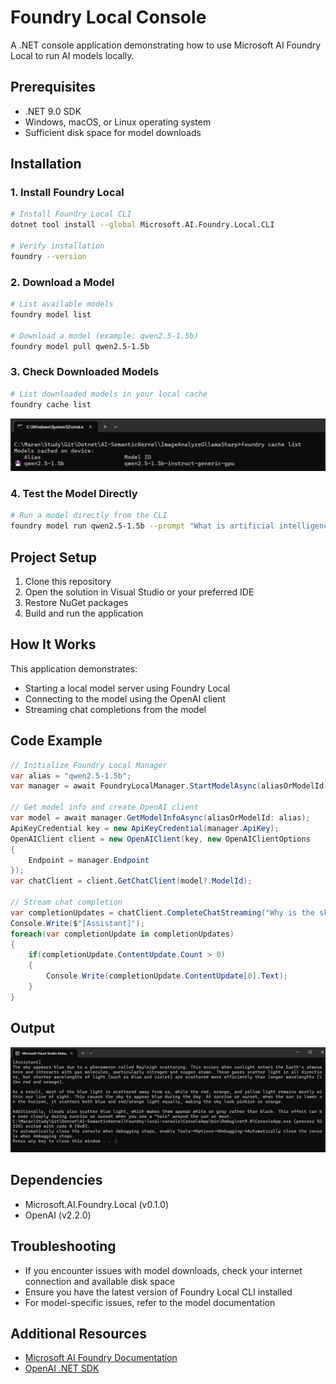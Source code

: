 # Foundry Local Console

A .NET console application demonstrating how to use Microsoft AI Foundry Local to run AI models locally.

## Prerequisites

- .NET 9.0 SDK
- Windows, macOS, or Linux operating system
- Sufficient disk space for model downloads

## Installation

### 1. Install Foundry Local

```bash
# Install Foundry Local CLI
dotnet tool install --global Microsoft.AI.Foundry.Local.CLI

# Verify installation
foundry --version
```

### 2. Download a Model

```bash
# List available models
foundry model list

# Download a model (example: qwen2.5-1.5b)
foundry model pull qwen2.5-1.5b
```

### 3. Check Downloaded Models

```bash
# List downloaded models in your local cache
foundry cache list
```

![alt text](image-1.png)

### 4. Test the Model Directly

```bash
# Run a model directly from the CLI
foundry model run qwen2.5-1.5b --prompt "What is artificial intelligence?"
```

## Project Setup

1. Clone this repository
2. Open the solution in Visual Studio or your preferred IDE
3. Restore NuGet packages
4. Build and run the application

## How It Works

This application demonstrates:
- Starting a local model server using Foundry Local
- Connecting to the model using the OpenAI client
- Streaming chat completions from the model

## Code Example

```csharp
// Initialize Foundry Local Manager
var alias = "qwen2.5-1.5b";
var manager = await FoundryLocalManager.StartModelAsync(aliasOrModelId: alias);

// Get model info and create OpenAI client
var model = await manager.GetModelInfoAsync(aliasOrModelId: alias);
ApiKeyCredential key = new ApiKeyCredential(manager.ApiKey);
OpenAIClient client = new OpenAIClient(key, new OpenAIClientOptions
{
    Endpoint = manager.Endpoint
});
var chatClient = client.GetChatClient(model?.ModelId);

// Stream chat completion
var completionUpdates = chatClient.CompleteChatStreaming("Why is the sky blue?");
Console.Write($"[Assistant]");
foreach(var completionUpdate in completionUpdates)
{
    if(completionUpdate.ContentUpdate.Count > 0)
    {
        Console.Write(completionUpdate.ContentUpdate[0].Text);
    }
}
```
## Output

![alt text](image.png)

## Dependencies

- Microsoft.AI.Foundry.Local (v0.1.0)
- OpenAI (v2.2.0)

## Troubleshooting

- If you encounter issues with model downloads, check your internet connection and available disk space
- Ensure you have the latest version of Foundry Local CLI installed
- For model-specific issues, refer to the model documentation

## Additional Resources

- [Microsoft AI Foundry Documentation](https://learn.microsoft.com/en-us/ai/foundry/)
- [OpenAI .NET SDK](https://github.com/openai/openai-dotnet)